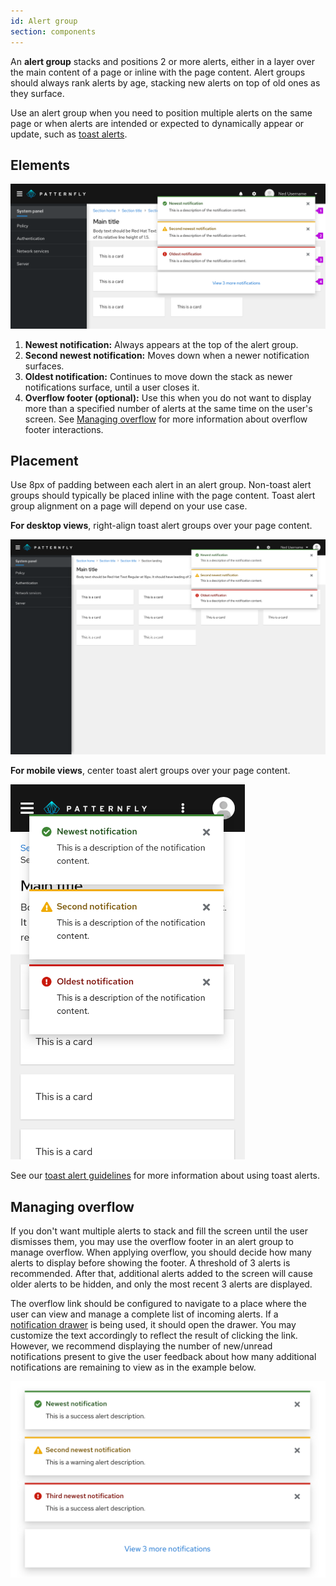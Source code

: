 ```yaml
---
id: Alert group
section: components
---
```


An **alert group** stacks and positions 2 or more alerts, either in a layer over the main content of a page or inline with the page content. Alert groups should always rank alerts by age, stacking new alerts on top of old ones as they surface.

Use an alert group when you need to position multiple alerts on the same page or when alerts are intended or expected to dynamically appear or update, such as [toast alerts](/components/alert/design-guidelines#toast-alerts).

## Elements

<img src="./img/alert-group-elements.png" alt="An example of an alert group stacked on a page. Each alert is labeled according to its place in the stack hierarchy: Newest on top, second newest in the middle, and oldest on the bottom." />

1. **Newest notification:** Always appears at the top of the alert group.
2. **Second newest notification:** Moves down when a newer notification surfaces.
3. **Oldest notification:** Continues to move down the stack as newer notifications surface, until a user closes it.
4. **Overflow footer (optional):** Use this when you do not want to display more than a specified number of alerts at the same time on the user's screen. See [Managing overflow](#managing-overflow) for more information about overflow footer interactions.

## Placement

Use 8px of padding between each alert in an alert group. Non-toast alert groups should typically be placed inline with the page content. Toast alert group alignment on a page will depend on your use case.

**For desktop views**, right-align toast alert groups over your page content.

<img src="./img/alert-group-desktop.png" alt="An example of a right-aligned toast alert group over a desktop view." />

**For mobile views**, center toast alert groups over your page content.

<img src="./img/alert-group-mobile.png" alt="An example of a centered toast alert group over a mobile view." width="375" />

See our [toast alert guidelines](/components/alert/design-guidelines/#using-toast-alerts) for more information about using toast alerts.
## Managing overflow

If you don't want multiple alerts to stack and fill the screen until the user dismisses them, you may use the overflow footer in an alert group to manage overflow. When applying overflow, you should decide how many alerts to display before showing the footer. A threshold of 3 alerts is recommended. After that, additional alerts added to the screen will cause older alerts to be hidden, and only the most recent 3 alerts are displayed.

The overflow link should be configured to navigate to a place where the user can view and manage a complete list of incoming alerts. If a [notification drawer](/components/notification-drawer) is being used, it should open the drawer. You may customize the text accordingly to reflect the result of clicking the link. However, we recommend displaying the number of new/unread notifications present to give the user feedback about how many additional notifications are remaining to view as in the example below.

<img src="./img/alert-group-with-overflow.png" alt="An example of an alert group with overflow footer" width="662" />
